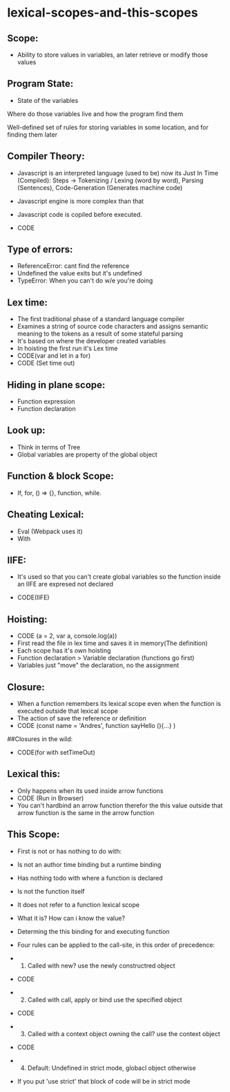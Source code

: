# lexical-scopes-and-this-scopes

## Scope:
- Ability to store values in variables, an later retrieve or modify those values

## Program State:
- State of the variables

Where do those variables live and how the program find them

Well-defined set of rules for storing variables in some location, and for finding them later

## Compiler Theory:

- Javascript is an interpreted language (used to be)
  now its Just In Time (Compiled): Steps ->  Tokenizing / Lexing (word by word), Parsing (Sentences), Code-Generation (Generates machine code)

- Javascript engine is more complex than that

- Javascript code is copiled before executed.

- CODE

## Type of errors: 
-  ReferenceError: cant find the reference
-  Undefined the value exits but it's undefined
- TypeError: When you can't do w/e you're doing

## Lex time:
- The first traditional phase of a standard language compiler
- Examines a string of source code characters and assigns semantic meaning to the tokens as a result of some stateful parsing
- It's based on where the developer created variables 
- In hoisting the first run it's Lex time
- CODE(var  and let in a for)
- CODE (Set time out)

## Hiding in plane scope:
 - Function expression
 - Function declaration

## Look up:
- Think in terms of Tree
- Global variables are property of the global object

## Function & block Scope:
- If, for, () => {}, function, while.

## Cheating Lexical:
- Eval (Webpack uses it)
- With

## IIFE:
- It's used so that you can't create global variables so the function inside an IIFE are expresed not declared 

- CODE(IIFE)

## Hoisting:
- CODE (a = 2, var a, console.log(a))
- First read the file in lex time and saves it in memory(The definition)
- Each scope has it's own hoisting
- Function declaration > Variable declaration (functions go first)
- Variables just "move" the declaration, no the assignment

## Closure:
- When a function remembers its lexical scope even when the function is executed outside that lexical scope
- The action of save the reference or definition 
- CODE (const name =  'Andres', function sayHello (){...} )

##Closures in the wild:
 - CODE(for with setTimeOut)

## Lexical this:
- Only happens when its used inside arrow functions 
- CODE (Run in Browser)
- You can't hardbind an arrow function therefor the this value outside that arrow function is the same in the arrow function 

## This Scope:
- First is not or has nothing to do with:
 - Is not an author time binding but a runtime binding
 - Has nothing todo with where a function is declared
 - Is not the function itself
 - It does not refer to a function lexical scope

- What it is? How can i know the value?
 - Determing the this binding for and executing function
 - Four rules can be applied to the call-site, in this order of precedence:
  - 1. Called with new? use the newly constructred object
  - CODE
  - 2. Called with call, apply or bind use the specified object
  - CODE 
  - 3. Called with a context object owning the call? use the context object
  - CODE 
  - 4. Default: Undefined in strict mode, globacl object otherwise
   - If you put 'use strict' that block of code will be in strict mode 








